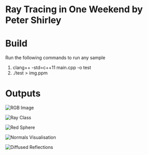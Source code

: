 # Ray Tracing in One Weekend by Peter Shirley

# Build 
Run the following commands to run any sample  

1) clang++  -std=c++11 main.cpp -o test
2) ./test > img.ppm

# Outputs

![RGB Image](https://github.com/ditya0398/Ray-Tracing-in-one-weekend/assets/53263733/d6ed46ca-528d-4c8e-ba7f-06ea40f10a2a)


![Ray Class](https://github.com/ditya0398/Ray-Tracing-in-one-weekend/assets/53263733/c760b78e-c00d-44c2-967f-3806b5528087)


![Red Sphere](https://github.com/ditya0398/Ray-Tracing-in-one-weekend/assets/53263733/c17a43ce-1d7d-4786-8858-182989a21385)


![Normals Visualisation](https://github.com/ditya0398/Ray-Tracing-in-one-weekend/assets/53263733/a99eb8ad-6c4d-4c6c-abff-7c809e39feef)


![Diffused Reflections](https://github.com/ditya0398/Ray-Tracing-in-one-weekend/assets/53263733/f3c4769b-d119-460b-bd3c-f7845317d034)











